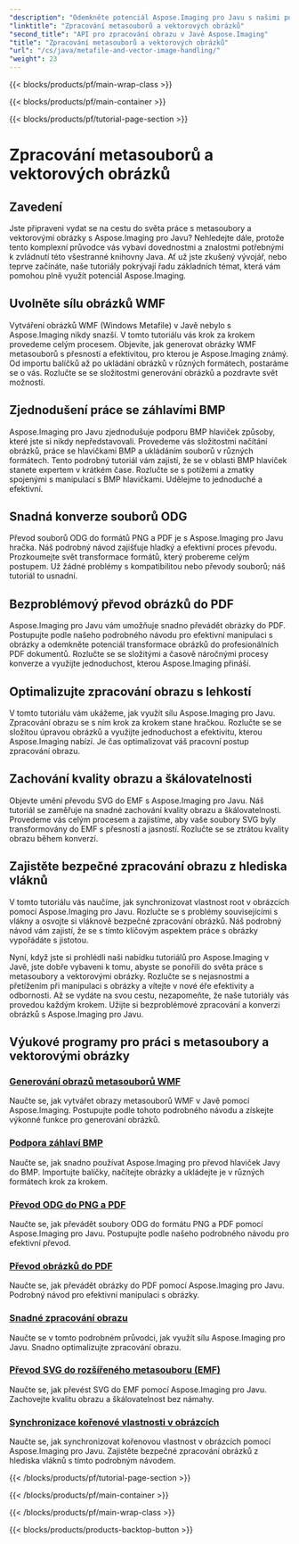 ```yaml
---
"description": "Odemkněte potenciál Aspose.Imaging pro Javu s našimi podrobnými návody. Snadno vytvářejte obrazy metasouborů WMF, zpracovávejte hlavičky BMP a mnoho dalšího."
"linktitle": "Zpracování metasouborů a vektorových obrázků"
"second_title": "API pro zpracování obrazu v Javě Aspose.Imaging"
"title": "Zpracování metasouborů a vektorových obrázků"
"url": "/cs/java/metafile-and-vector-image-handling/"
"weight": 23
---
```


{{< blocks/products/pf/main-wrap-class >}}

{{< blocks/products/pf/main-container >}}

{{< blocks/products/pf/tutorial-page-section >}}

# Zpracování metasouborů a vektorových obrázků

## Zavedení

Jste připraveni vydat se na cestu do světa práce s metasoubory a vektorovými obrázky s Aspose.Imaging pro Javu? Nehledejte dále, protože tento komplexní průvodce vás vybaví dovednostmi a znalostmi potřebnými k zvládnutí této všestranné knihovny Java. Ať už jste zkušený vývojář, nebo teprve začínáte, naše tutoriály pokrývají řadu základních témat, která vám pomohou plně využít potenciál Aspose.Imaging.

## Uvolněte sílu obrázků WMF

Vytváření obrázků WMF (Windows Metafile) v Javě nebylo s Aspose.Imaging nikdy snazší. V tomto tutoriálu vás krok za krokem provedeme celým procesem. Objevíte, jak generovat obrázky WMF metasouborů s přesností a efektivitou, pro kterou je Aspose.Imaging známý. Od importu balíčků až po ukládání obrázků v různých formátech, postaráme se o vás. Rozlučte se se složitostmi generování obrázků a pozdravte svět možností.

## Zjednodušení práce se záhlavími BMP

Aspose.Imaging pro Javu zjednodušuje podporu BMP hlaviček způsoby, které jste si nikdy nepředstavovali. Provedeme vás složitostmi načítání obrázků, práce se hlavičkami BMP a ukládáním souborů v různých formátech. Tento podrobný tutoriál vám zajistí, že se v oblasti BMP hlaviček stanete expertem v krátkém čase. Rozlučte se s potížemi a zmatky spojenými s manipulací s BMP hlavičkami. Udělejme to jednoduché a efektivní.

## Snadná konverze souborů ODG

Převod souborů ODG do formátů PNG a PDF je s Aspose.Imaging pro Javu hračka. Náš podrobný návod zajišťuje hladký a efektivní proces převodu. Prozkoumejte svět transformace formátů, který probereme celým postupem. Už žádné problémy s kompatibilitou nebo převody souborů; náš tutoriál to usnadní.

## Bezproblémový převod obrázků do PDF

Aspose.Imaging pro Javu vám umožňuje snadno převádět obrázky do PDF. Postupujte podle našeho podrobného návodu pro efektivní manipulaci s obrázky a odemkněte potenciál transformace obrázků do profesionálních PDF dokumentů. Rozlučte se se složitými a časově náročnými procesy konverze a využijte jednoduchost, kterou Aspose.Imaging přináší.

## Optimalizujte zpracování obrazu s lehkostí

V tomto tutoriálu vám ukážeme, jak využít sílu Aspose.Imaging pro Javu. Zpracování obrazu se s ním krok za krokem stane hračkou. Rozlučte se se složitou úpravou obrázků a využijte jednoduchost a efektivitu, kterou Aspose.Imaging nabízí. Je čas optimalizovat váš pracovní postup zpracování obrazu.

## Zachování kvality obrazu a škálovatelnosti

Objevte umění převodu SVG do EMF s Aspose.Imaging pro Javu. Náš tutoriál se zaměřuje na snadné zachování kvality obrazu a škálovatelnosti. Provedeme vás celým procesem a zajistíme, aby vaše soubory SVG byly transformovány do EMF s přesností a jasností. Rozlučte se se ztrátou kvality obrazu během konverzí.

## Zajistěte bezpečné zpracování obrazu z hlediska vláknů

V tomto tutoriálu vás naučíme, jak synchronizovat vlastnost root v obrázcích pomocí Aspose.Imaging pro Javu. Rozlučte se s problémy souvisejícími s vlákny a osvojte si vláknově bezpečné zpracování obrázků. Náš podrobný návod vám zajistí, že se s tímto klíčovým aspektem práce s obrázky vypořádáte s jistotou.

Nyní, když jste si prohlédli naši nabídku tutoriálů pro Aspose.Imaging v Javě, jste dobře vybaveni k tomu, abyste se ponořili do světa práce s metasoubory a vektorovými obrázky. Rozlučte se s nejasnostmi a přetížením při manipulaci s obrázky a vítejte v nové éře efektivity a odbornosti. Až se vydáte na svou cestu, nezapomeňte, že naše tutoriály vás provedou každým krokem. Užijte si bezproblémové zpracování a konverzi obrázků s Aspose.Imaging pro Javu.
## Výukové programy pro práci s metasoubory a vektorovými obrázky
### [Generování obrazů metasouborů WMF](./generate-wmf-metafile-images/)
Naučte se, jak vytvářet obrazy metasouborů WMF v Javě pomocí Aspose.Imaging. Postupujte podle tohoto podrobného návodu a získejte výkonné funkce pro generování obrázků.
### [Podpora záhlaví BMP](./bmp-header-support/)
Naučte se, jak snadno používat Aspose.Imaging pro převod hlaviček Javy do BMP. Importujte balíčky, načítejte obrázky a ukládejte je v různých formátech krok za krokem.
### [Převod ODG do PNG a PDF](./odg-file-format-support/)
Naučte se, jak převádět soubory ODG do formátu PNG a PDF pomocí Aspose.Imaging pro Javu. Postupujte podle našeho podrobného návodu pro efektivní převod.
### [Převod obrázků do PDF](./pdf-dpi-settings-configuration/)
Naučte se, jak převádět obrázky do PDF pomocí Aspose.Imaging pro Javu. Podrobný návod pro efektivní manipulaci s obrázky.
### [Snadné zpracování obrazu](./otg-file-format-support/)
Naučte se v tomto podrobném průvodci, jak využít sílu Aspose.Imaging pro Javu. Snadno optimalizujte zpracování obrazu.
### [Převod SVG do rozšířeného metasouboru (EMF)](./convert-svg-to-enhanced-metafile/)
Naučte se, jak převést SVG do EMF pomocí Aspose.Imaging pro Javu. Zachovejte kvalitu obrazu a škálovatelnost bez námahy.
### [Synchronizace kořenové vlastnosti v obrázcích](./synchronize-root-property-in-images/)
Naučte se, jak synchronizovat kořenovou vlastnost v obrázcích pomocí Aspose.Imaging pro Javu. Zajistěte bezpečné zpracování obrázků z hlediska vláknů s tímto podrobným návodem.

{{< /blocks/products/pf/tutorial-page-section >}}

{{< /blocks/products/pf/main-container >}}

{{< /blocks/products/pf/main-wrap-class >}}

{{< blocks/products/products-backtop-button >}}